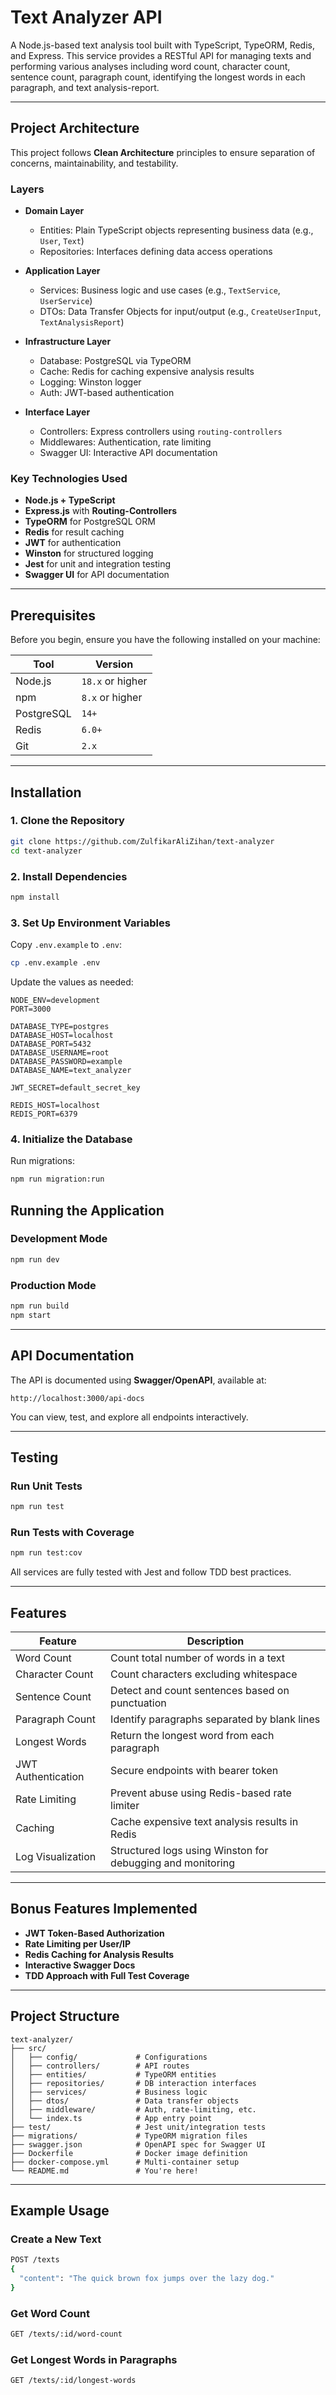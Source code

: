 # Text Analyzer API

A Node.js-based text analysis tool built with TypeScript, TypeORM, Redis, and Express. This service provides a RESTful API for managing texts and performing various analyses including word count, character count, sentence count, paragraph count, identifying the longest words in each paragraph, and text analysis-report.

---

## Project Architecture

This project follows **Clean Architecture** principles to ensure separation of concerns, maintainability, and testability.

### Layers
- **Domain Layer**
  - Entities: Plain TypeScript objects representing business data (e.g., `User`, `Text`)
  - Repositories: Interfaces defining data access operations

- **Application Layer**
  - Services: Business logic and use cases (e.g., `TextService`, `UserService`)
  - DTOs: Data Transfer Objects for input/output (e.g., `CreateUserInput`, `TextAnalysisReport`)

- **Infrastructure Layer**
  - Database: PostgreSQL via TypeORM
  - Cache: Redis for caching expensive analysis results
  - Logging: Winston logger
  - Auth: JWT-based authentication

- **Interface Layer**
  - Controllers: Express controllers using `routing-controllers`
  - Middlewares: Authentication, rate limiting
  - Swagger UI: Interactive API documentation

### Key Technologies Used
- **Node.js + TypeScript**
- **Express.js** with **Routing-Controllers**
- **TypeORM** for PostgreSQL ORM
- **Redis** for result caching
- **JWT** for authentication
- **Winston** for structured logging
- **Jest** for unit and integration testing
- **Swagger UI** for API documentation

---

## Prerequisites

Before you begin, ensure you have the following installed on your machine:

| Tool | Version |
|------|---------|
| Node.js | `18.x` or higher |
| npm | `8.x` or higher |
| PostgreSQL | `14+` |
| Redis | `6.0+` |
| Git | `2.x` |

---

## Installation

### 1. Clone the Repository

```bash
git clone https://github.com/ZulfikarAliZihan/text-analyzer
cd text-analyzer
```

### 2. Install Dependencies

```bash
npm install
```

### 3. Set Up Environment Variables

Copy `.env.example` to `.env`:

```bash
cp .env.example .env
```

Update the values as needed:

```env
NODE_ENV=development
PORT=3000

DATABASE_TYPE=postgres
DATABASE_HOST=localhost
DATABASE_PORT=5432
DATABASE_USERNAME=root
DATABASE_PASSWORD=example
DATABASE_NAME=text_analyzer

JWT_SECRET=default_secret_key

REDIS_HOST=localhost
REDIS_PORT=6379
```

### 4. Initialize the Database

Run migrations:

```bash
npm run migration:run
```

## Running the Application

### Development Mode

```bash
npm run dev
```

### Production Mode

```bash
npm run build
npm start
```

---

## API Documentation

The API is documented using **Swagger/OpenAPI**, available at:

```
http://localhost:3000/api-docs
```

You can view, test, and explore all endpoints interactively.

---

## Testing

### Run Unit Tests

```bash
npm run test
```

### Run Tests with Coverage

```bash
npm run test:cov
```

All services are fully tested with Jest and follow TDD best practices.

---

## Features

| Feature | Description |
|--------|-------------|
| Word Count | Count total number of words in a text |
| Character Count | Count characters excluding whitespace |
| Sentence Count | Detect and count sentences based on punctuation |
| Paragraph Count | Identify paragraphs separated by blank lines |
| Longest Words | Return the longest word from each paragraph |
| JWT Authentication | Secure endpoints with bearer token |
| Rate Limiting | Prevent abuse using Redis-based rate limiter |
| Caching | Cache expensive text analysis results in Redis |
| Log Visualization | Structured logs using Winston for debugging and monitoring |

---

## Bonus Features Implemented

- **JWT Token-Based Authorization**
- **Rate Limiting per User/IP**
- **Redis Caching for Analysis Results**
- **Interactive Swagger Docs**
- **TDD Approach with Full Test Coverage**

---

## Project Structure

```
text-analyzer/
├── src/
│   ├── config/             # Configurations
│   ├── controllers/        # API routes
│   ├── entities/           # TypeORM entities
│   ├── repositories/       # DB interaction interfaces
│   ├── services/           # Business logic
│   ├── dtos/               # Data transfer objects
│   ├── middleware/         # Auth, rate-limiting, etc.
│   └── index.ts            # App entry point
├── test/                   # Jest unit/integration tests
├── migrations/             # TypeORM migration files
├── swagger.json            # OpenAPI spec for Swagger UI
├── Dockerfile              # Docker image definition
├── docker-compose.yml      # Multi-container setup
└── README.md               # You're here!
```

---

## Example Usage

### Create a New Text

```bash
POST /texts
{
  "content": "The quick brown fox jumps over the lazy dog."
}
```

### Get Word Count

```bash
GET /texts/:id/word-count
```

### Get Longest Words in Paragraphs

```bash
GET /texts/:id/longest-words
```




